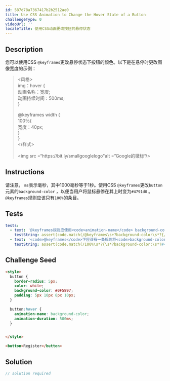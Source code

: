 ```yaml
---
id: 587d78a7367417b2b2512ae0
title: Use CSS Animation to Change the Hover State of a Button
challengeType: 0
videoUrl: ''
localeTitle: 使用CSS动画更改按钮的悬停状态
---
```


## Description
<section id="description">您可以使用CSS <code>@keyframes</code>更改悬停状态下按钮的颜色。以下是在悬停时更改图像宽度的示例： <blockquote> &lt;风格&gt; <br> img：hover { <br>动画名称：宽度; <br>动画持续时间：500ms; <br> } <br><br> @keyframes width { <br> 100％{ <br>宽度：40px; <br> } <br> } <br> &lt;/样式&gt; <br><br> &lt;img src =“https://bit.ly/smallgooglelogo&quot;alt =”Google的徽标“/&gt; </blockquote></section>

## Instructions
<section id="instructions">请注意， <code>ms</code>表示毫秒，其中1000毫秒等于1秒。使用CSS <code>@keyframes</code>更改<code>button</code>元素的<code>background-color</code> ，以便当用户将鼠标悬停在其上时变为<code>#4791d0</code> 。 <code>@keyframes</code>规则应该只有<code>100%</code>的条目。 </section>

## Tests
<section id='tests'>

```yml
tests:
  - text: '@keyframes规则应使用<code>animation-name</code> background-color。'
    testString: assert(code.match(/@keyframes\s+?background-color\s*?{/g), 'The @keyframes rule should use the <code>animation-name</code> background-color.');
  - text: '<code>@keyframes</code>下应该有一条规则将<code>background-color</code>更改为<code>#4791d0</code>为100％。'
    testString: assert(code.match(/100%\s*?{\s*?background-color:\s*?#4791d0;\s*?}/gi), 'There should be one rule under <code>@keyframes</code> that changes the <code>background-color</code> to <code>#4791d0</code> at 100%.');

```

</section>

## Challenge Seed
<section id='challengeSeed'>

<div id='html-seed'>

```html
<style>
  button {
    border-radius: 5px;
    color: white;
    background-color: #0F5897;
    padding: 5px 10px 8px 10px;
  }

  button:hover {
    animation-name: background-color;
    animation-duration: 500ms;
  }


</style>

<button>Register</button>

```

</div>



</section>

## Solution
<section id='solution'>

```js
// solution required
```
</section>
